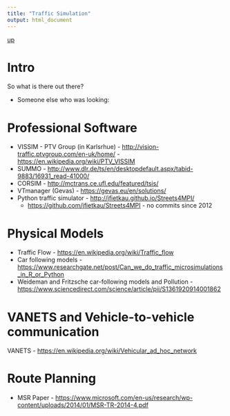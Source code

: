 ```yaml
---
title: "Traffic Simulation"
output: html_document
---
```

[up](https://mikewise2718.github.io/markdowndocs/)

# Intro
So what is there out there?
- Someone else who was looking: 


# Professional Software
- VISSIM - PTV Group (in Karlsrhue) - http://vision-traffic.ptvgroup.com/en-uk/home/
        - https://en.wikipedia.org/wiki/PTV_VISSIM
- SUMMO - http://www.dlr.de/ts/en/desktopdefault.aspx/tabid-9883/16931_read-41000/
- CORSIM - http://mctrans.ce.ufl.edu/featured/tsis/
- VTmanager (Gevas) - https://gevas.eu/en/solutions/
- Python traffic simulator - http://jfietkau.github.io/Streets4MPI/
    - https://github.com/jfietkau/Streets4MPI - no commits since 2012

# Physical Models
- Traffic Flow - https://en.wikipedia.org/wiki/Traffic_flow
- Car following models - https://www.researchgate.net/post/Can_we_do_traffic_microsimulations_in_R_or_Python
- Weideman and Fritzsche car-following models and Pollution - https://www.sciencedirect.com/science/article/pii/S1361920914001862

# VANETS and Vehicle-to-vehicle communication
VANETS - https://en.wikipedia.org/wiki/Vehicular_ad_hoc_network


# Route Planning
- MSR Paper - https://www.microsoft.com/en-us/research/wp-content/uploads/2014/01/MSR-TR-2014-4.pdf
